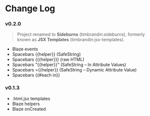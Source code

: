# Change Log

### v0.2.0

> Project renamed to **Sideburns** (timbrandin:sideburns), formerly known as **JSX Templates** (timbrandin:jsx-templates).

* Blaze events
* Spacebars {{helper}} (SafeString)
* Spacebars {{{helper}}} (raw HTML)
* Spacebars "{{helper}}" (SafeString – In Attribute Values)
* Spacebars ={{helper}} (SafeString – Dynamic Attribute Value)
* Spacebars {{#each in}}

### v0.1.3

* .html.jsx templates
* Blaze helpers
* Blaze onCreated
